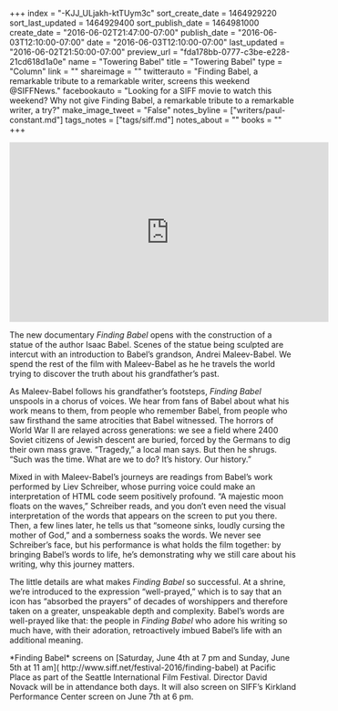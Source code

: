 +++
index = "-KJJ_ULjakh-ktTUym3c"
sort_create_date = 1464929220
sort_last_updated = 1464929400
sort_publish_date = 1464981000
create_date = "2016-06-02T21:47:00-07:00"
publish_date = "2016-06-03T12:10:00-07:00"
date = "2016-06-03T12:10:00-07:00"
last_updated = "2016-06-02T21:50:00-07:00"
preview_url = "fda178bb-0777-c3be-e228-21cd618d1a0e"
name = "Towering Babel"
title = "Towering Babel"
type = "Column"
link = ""
shareimage = ""
twitterauto = "Finding Babel, a remarkable tribute to a remarkable writer, screens this weekend @SIFFNews."
facebookauto = "Looking for a SIFF movie to watch this weekend? Why not  give Finding Babel, a remarkable tribute to a remarkable writer, a try?"
make_image_tweet = "False"
notes_byline = ["writers/paul-constant.md"]
tags_notes = ["tags/siff.md"]
notes_about = ""
books = ""
+++
<iframe width="560" height="315" src="https://www.youtube.com/embed/xbvjRxY2Zhc?rel=0" frameborder="0" allowfullscreen></iframe>

The new documentary *Finding Babel* opens with the construction of a statue of the author Isaac Babel. Scenes of the statue being sculpted are intercut with an introduction to Babel’s grandson, Andrei Maleev-Babel. We spend the rest of the film with Maleev-Babel as he he travels the world trying to discover the truth about his grandfather’s past. 

As Maleev-Babel follows his grandfather’s footsteps, *Finding Babel* unspools in a chorus of voices. We hear from fans of Babel about what his work means to them, from people who remember Babel, from people who saw firsthand the same atrocities that Babel witnessed. The horrors of World War II are relayed across generations: we see a field where 2400 Soviet citizens of Jewish descent are buried, forced by the Germans to dig their own mass grave. “Tragedy,” a local man says. But then he shrugs. “Such was the time. What are we to do? It’s history. Our history.” 

Mixed in with Maleev-Babel’s journeys are readings from Babel’s work performed by Liev Schreiber, whose purring voice could make an interpretation of HTML code seem positively profound. “A majestic moon floats on the waves,” Schreiber reads, and you don’t even need the visual interpretation of the words that appears on the screen to put you there. Then, a few lines later, he tells us that “someone sinks, loudly cursing the mother of God,” and a somberness soaks the words. We never see Schreiber’s face, but his performance is what holds the film together: by bringing Babel’s words to life, he’s demonstrating why we still care about his writing, why this journey matters.

The little details are what makes *Finding Babel* so successful. At a shrine, we’re introduced to the expression “well-prayed,” which is to say that an icon has “absorbed the prayers” of decades of worshippers and therefore taken on a greater, unspeakable depth and complexity. Babel’s words are well-prayed like that: the people in *Finding Babel* who adore his writing so much have, with their adoration, retroactively imbued Babel’s life with an additional meaning.


<p class="footer">*Finding Babel* screens on [Saturday, June 4th at 7 pm and Sunday, June 5th at 11 am]( http://www.siff.net/festival-2016/finding-babel) at Pacific Place as part of the Seattle International Film Festival. Director David Novack will be in attendance both days. It will also screen on SIFF’s Kirkland Performance Center screen on June 7th at 6 pm.
</p>
 